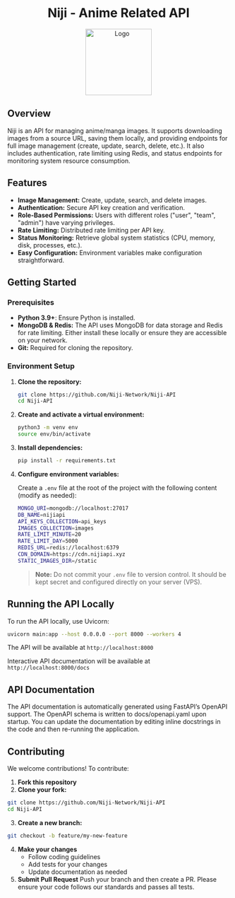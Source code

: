 <div align="center">
    <h1>Niji - Anime Related API</h1>
    <img src="https://nijii.xyz/logo.png" alt="Logo" width="150">
</div>

## Overview

Niji is an API for managing anime/manga images. It supports downloading images from a source URL, saving them locally, and providing endpoints for full image management (create, update, search, delete, etc.). It also includes authentication, rate limiting using Redis, and status endpoints for monitoring system resource consumption.

## Features

- **Image Management:** Create, update, search, and delete images.
- **Authentication:** Secure API key creation and verification.
- **Role-Based Permissions:** Users with different roles ("user", "team", "admin") have varying privileges.
- **Rate Limiting:** Distributed rate limiting per API key.
- **Status Monitoring:** Retrieve global system statistics (CPU, memory, disk, processes, etc.).
- **Easy Configuration:** Environment variables make configuration straightforward.

## Getting Started

### Prerequisites

- **Python 3.9+**: Ensure Python is installed.
- **MongoDB & Redis:** The API uses MongoDB for data storage and Redis for rate limiting. Either install these locally or ensure they are accessible on your network.
- **Git:** Required for cloning the repository.

### Environment Setup

1. **Clone the repository:**

    ```bash
    git clone https://github.com/Niji-Network/Niji-API
    cd Niji-API
    ```

2. **Create and activate a virtual environment:**

    ```bash
    python3 -m venv env
    source env/bin/activate
    ```

3. **Install dependencies:**

    ```bash
    pip install -r requirements.txt
    ```

4. **Configure environment variables:**

    Create a `.env` file at the root of the project with the following content (modify as needed):

    ```bash
    MONGO_URI=mongodb://localhost:27017
    DB_NAME=nijiapi
    API_KEYS_COLLECTION=api_keys
    IMAGES_COLLECTION=images
    RATE_LIMIT_MINUTE=20
    RATE_LIMIT_DAY=5000
    REDIS_URL=redis://localhost:6379
    CDN_DOMAIN=https://cdn.nijiapi.xyz
    STATIC_IMAGES_DIR=/static
    ```

    > **Note:** Do not commit your `.env` file to version control. It should be kept secret and configured directly on your server (VPS).

## Running the API Locally

To run the API locally, use Uvicorn:

```bash
uvicorn main:app --host 0.0.0.0 --port 8000 --workers 4
```

The API will be available at `http://localhost:8000`

Interactive API documentation will be available at `http://localhost:8000/docs`

## API Documentation

The API documentation is automatically generated using FastAPI’s OpenAPI support. The OpenAPI schema is written to docs/openapi.yaml upon startup. You can update the documentation by editing inline docstrings in the code and then re-running the application.

## Contributing

We welcome contributions! To contribute:

1. **Fork this repository**
2. **Clone your fork:**
```bash
git clone https://github.com/Niji-Network/Niji-API
cd Niji-API
```
3. **Create a new branch:**
```bash
git checkout -b feature/my-new-feature
```
4. **Make your changes**
   - Follow coding guidelines
   - Add tests for your changes
   - Update documentation as needed
5. **Submit Pull Request**
Push your branch and then create a PR.
Please ensure your code follows our standards and passes all tests.
